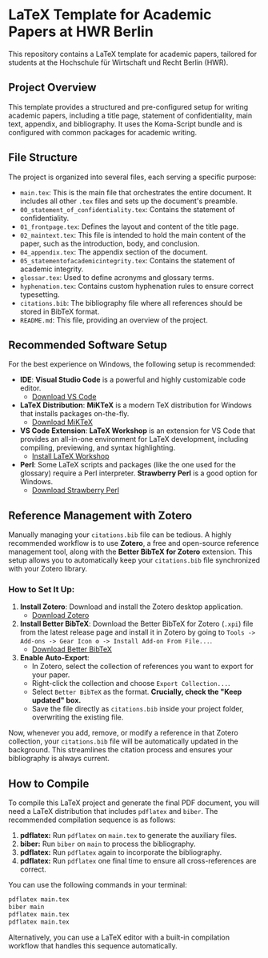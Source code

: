 # LaTeX Template for Academic Papers at HWR Berlin

This repository contains a LaTeX template for academic papers, tailored for students at the Hochschule für Wirtschaft und Recht Berlin (HWR).

## Project Overview

This template provides a structured and pre-configured setup for writing academic papers, including a title page, statement of confidentiality, main text, appendix, and bibliography. It uses the Koma-Script bundle and is configured with common packages for academic writing.

## File Structure

The project is organized into several files, each serving a specific purpose:

- `main.tex`: This is the main file that orchestrates the entire document. It includes all other `.tex` files and sets up the document's preamble.
- `00_statement_of_confidentiality.tex`: Contains the statement of confidentiality.
- `01_frontpage.tex`: Defines the layout and content of the title page.
- `02_maintext.tex`: This file is intended to hold the main content of the paper, such as the introduction, body, and conclusion.
- `04_appendix.tex`: The appendix section of the document.
- `05_statementofacademicintegrity.tex`: Contains the statement of academic integrity.
- `glossar.tex`: Used to define acronyms and glossary terms.
- `hyphenation.tex`: Contains custom hyphenation rules to ensure correct typesetting.
- `citations.bib`: The bibliography file where all references should be stored in BibTeX format.
- `README.md`: This file, providing an overview of the project.

## Recommended Software Setup

For the best experience on Windows, the following setup is recommended:

  * **IDE**: **Visual Studio Code** is a powerful and highly customizable code editor.
      * [Download VS Code](https://code.visualstudio.com/download)
  * **LaTeX Distribution**: **MiKTeX** is a modern TeX distribution for Windows that installs packages on-the-fly.
      * [Download MiKTeX](https://miktex.org/download)
  * **VS Code Extension**: **LaTeX Workshop** is an extension for VS Code that provides an all-in-one environment for LaTeX development, including compiling, previewing, and syntax highlighting.
      * [Install LaTeX Workshop](https://marketplace.visualstudio.com/items?itemName=James-Yu.latex-workshop)
  * **Perl**: Some LaTeX scripts and packages (like the one used for the glossary) require a Perl interpreter. **Strawberry Perl** is a good option for Windows.
      * [Download Strawberry Perl](http://strawberryperl.com/)

## Reference Management with Zotero

Manually managing your `citations.bib` file can be tedious. A highly recommended workflow is to use **Zotero**, a free and open-source reference management tool, along with the **Better BibTeX for Zotero** extension. This setup allows you to automatically keep your `citations.bib` file synchronized with your Zotero library.

### How to Set It Up:

1.  **Install Zotero**: Download and install the Zotero desktop application.
      * [Download Zotero](https://www.zotero.org/download/)
2.  **Install Better BibTeX**: Download the Better BibTeX for Zotero (`.xpi`) file from the latest release page and install it in Zotero by going to `Tools -> Add-ons -> Gear Icon ⚙️ -> Install Add-on From File...`.
      * [Download Better BibTeX](https://github.com/retorquere/zotero-better-bibtex/releases)
3.  **Enable Auto-Export**:
      * In Zotero, select the collection of references you want to export for your paper.
      * Right-click the collection and choose `Export Collection...`.
      * Select `Better BibTeX` as the format. **Crucially, check the "Keep updated" box.**
      * Save the file directly as `citations.bib` inside your project folder, overwriting the existing file.

Now, whenever you add, remove, or modify a reference in that Zotero collection, your `citations.bib` file will be automatically updated in the background. This streamlines the citation process and ensures your bibliography is always current.

## How to Compile

To compile this LaTeX project and generate the final PDF document, you will need a LaTeX distribution that includes `pdflatex` and `biber`. The recommended compilation sequence is as follows:

1.  **pdflatex:** Run `pdflatex` on `main.tex` to generate the auxiliary files.
2.  **biber:** Run `biber` on `main` to process the bibliography.
3.  **pdflatex:** Run `pdflatex` again to incorporate the bibliography.
4.  **pdflatex:** Run `pdflatex` one final time to ensure all cross-references are correct.

You can use the following commands in your terminal:

```bash
pdflatex main.tex
biber main
pdflatex main.tex
pdflatex main.tex
```

Alternatively, you can use a LaTeX editor with a built-in compilation workflow that handles this sequence automatically.
